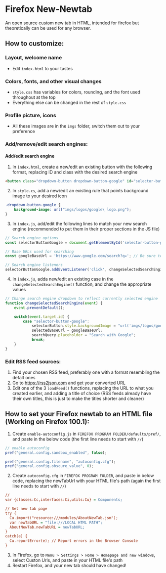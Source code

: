 # Firefox New-Newtab

An open source custom new tab in HTML, intended for firefox but theoretically can be used for any browser.

## How to customize:

### Layout, welcome name

- Edit `index.html` to your tastes

### Colors, fonts, and other visual changes

- `style.css` has variables for colors, rounding, and the font used throughout at the top
- Everything else can be changed in the rest of `style.css`

### Profile picture, icons

- All these images are in the `imgs` folder, switch them out to your preference

### Add/remove/edit search engines:

#### Add/edit search engine

1. In `index.html`, create a new/edit an existing button with the following format, replacing ID and class with the desired search engine

```html
<button class="dropdown-button dropdown-button-google" id="selector-button-google">#</button>
```

2. In `style.cs`, add a new/edit an existing rule that points background image to your desired icon

```css
.dropdown-button-google {
    background-image: url("imgs/logos/google\ logo.png");
}
```

3. In `index.js`, add/edit the following lines to match your new search engine (recommended to put them in their proper sections in the JS file)

```js
// Search engine options
const selectorButtonGoogle = document.getElementById('selector-button-google');

// Base URLs used for searching
const googleBaseUrl = 'https://www.google.com/search?q='; // Be sure to test this URL with spaces

// Search engine listeners
selectorButtonGoogle.addEventListener('click', changeSelectedSearchEngine);
```

4. In `index.js`, adda new/edit an existing case in the `changeSelectedSearchEngine()` function, and change the appropriate values

```js
// Change search engine dropdown to reflect currently selected engine
function changeSelectedSearchEngine(event) {
    event.preventDefault();

    switch(event.target.id) {
        case "selector-button-google":
            selectorButton.style.backgroundImage = "url('imgs/logos/google\ logo.png')";
            selectedBaseUrl = googleBaseUrl;
            searchQuery.placeholder = "Search with Google";
            break;
    }
}
```

### Edit RSS feed sources:

1. Find your chosen RSS feed, preferably one with a format resembling the defalt ones
2. Go to https://rss2json.com and get your converted URL
3. Edit one of the 3 `loadFeed()` functions, replacing the URL to what you created earlier, and adding a title of choice (RSS feeds already have their own titles, this is just to make the titles shorter and cleaner)

## How to set your Firefox newtab to an HTML file (Working on Firefox 100.1):

1. Create `enable-autoconfig.js` in `FIREFOX PROGRAM FOLDER/defaults/pref/`, and paste in the below code (the first line needs to start with `//`)

```js
// enable autoconfig
pref("general.config.sandbox_enabled", false);

pref("general.config.filename", "autoconfig.cfg");
pref("general.config.obscure_value", 0);
```

2. Create `autoconfig.cfg` in `FIREFOX PROGRAM FOLDER`, and paste in below code, replacing the newTabUrl with your HTML file's path (again the first line needs to start with `//`)

```cfg
//
var {classes:Cc,interfaces:Ci,utils:Cu} = Components;

// Set new tab page
try {
  Cu.import("resource:///modules/AboutNewTab.jsm");
  var newTabURL = "file:///LOCAL HTML PATH";
  AboutNewTab.newTabURL = newTabURL;
}
catch(e) {
  Cu.reportError(e); // Report errors in the Browser Console
}
```

3. In Firefox, go to `Menu > Settings > Home > Homepage and new windows`, select Custon Urls, and paste in your HTML file's path
4. Restart Firefox, and your new tab should have changed!
